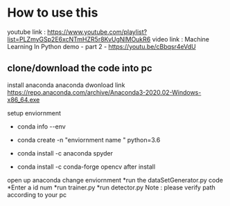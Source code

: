 # How to use this 

youtube link : https://www.youtube.com/playlist?list=PLZmyGSp2E6xcNTmHZR5r8KvUgNlMOukR6
video link : Machine Learning In Python  demo - part 2 - https://youtu.be/cBbqsr4eVdU
## clone/download  the code into pc 

install anaconda
anaconda dwonload link https://repo.anaconda.com/archive/Anaconda3-2020.02-Windows-x86_64.exe

setup enviornment
* conda info --env

* conda create -n "enviornment name " python=3.6

* conda install -c anaconda spyder

* conda install -c conda-forge opencv
after install 

open up anaconda change enviornment
*run the dataSetGenerator.py code 
*Enter a id num
*run trainer.py
*run detector.py
Note : please verify path according to your pc
